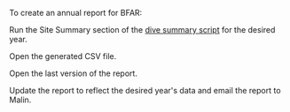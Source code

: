 To create an annual report for BFAR:

Run the Site Summary section of the [dive summary script](https://github.com/stuartmichelle/Surveys_2015_05/blob/master/code/05_diveSummary.R) for the desired year.

Open the generated CSV file.  

Open the last version of the report.

Update the report to reflect the desired year's data and email the report to Malin.
